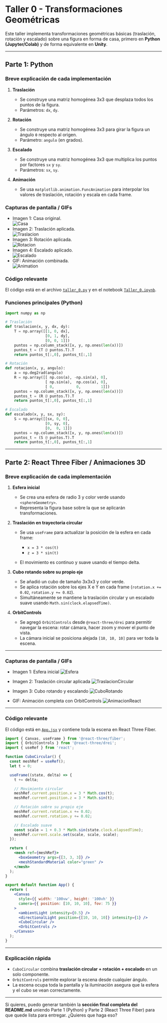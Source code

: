 # Taller 0 - Transformaciones Geométricas

Este taller implementa transformaciones geométricas básicas (traslación, rotación y escalado) sobre una figura en forma de casa, primero en **Python (Jupyter/Colab)** y de forma equivalente en **Unity**.

---

## Parte 1: Python

### Breve explicación de cada implementación
1. **Traslación**  
   - Se construye una matriz homogénea 3x3 que desplaza todos los puntos de la figura.  
   - Parámetros: `dx`, `dy`.  

2. **Rotación**  
   - Se construye una matriz homogénea 3x3 para girar la figura un ángulo `θ` respecto al origen.  
   - Parámetro: `angulo` (en grados).  

3. **Escalado**  
   - Se construye una matriz homogénea 3x3 que multiplica los puntos por factores `sx` y `sy`.  
   - Parámetros: `sx`, `sy`.  

4. **Animación**  
   - Se usa `matplotlib.animation.FuncAnimation` para interpolar los valores de traslación, rotación y escala en cada frame.  

### Capturas de pantalla / GIFs 
- Imagen 1: Casa original.  <br>
![Casa](python/Casa.png)<br>
- Imagen 2: Traslación aplicada.  <br>
![Traslacion](python/Traslacion.png)<br>
- Imagen 3: Rotación aplicada.  <br>
![Rotacion](python/Rotacion.png)<br>
- Imagen 4: Escalado aplicado. <br>
![Escalado](python/Escalado.png)<br>
- GIF: Animación combinada.  <br>
![Animation](python/Animation.gif)<br>


### Código relevante
El código está en el archivo [`taller_0.py`](python/taller_0.py) y en el notebook [`Taller_0.ipynb`](python/Taller_0.ipynb).  

### Funciones principales (Python)
```python
import numpy as np

# Traslación
def traslacion(x, y, dx, dy):
    T = np.array([[1, 0, dx],
                  [0, 1, dy],
                  [0, 0, 1]])
    puntos = np.column_stack([x, y, np.ones(len(x))])
    puntos_t = (T @ puntos.T).T
    return puntos_t[:,0], puntos_t[:,1]

# Rotación
def rotacion(x, y, angulo):
    a = np.deg2rad(angulo)
    R = np.array([[ np.cos(a), -np.sin(a), 0],
                  [ np.sin(a),  np.cos(a), 0],
                  [ 0,          0,         1]])
    puntos = np.column_stack([x, y, np.ones(len(x))])
    puntos_t = (R @ puntos.T).T
    return puntos_t[:,0], puntos_t[:,1]

# Escalado
def escalado(x, y, sx, sy):
    S = np.array([[sx, 0, 0],
                  [0, sy, 0],
                  [0,  0, 1]])
    puntos = np.column_stack([x, y, np.ones(len(x))])
    puntos_t = (S @ puntos.T).T
    return puntos_t[:,0], puntos_t[:,1]
```

---

## Parte 2: React Three Fiber / Animaciones 3D

### Breve explicación de cada implementación

1. **Esfera inicial**

   * Se crea una esfera de radio 3 y color verde usando `<sphereGeometry>`.
   * Representa la figura base sobre la que se aplicarán transformaciones.

2. **Traslación en trayectoria circular**

   * Se usa `useFrame` para actualizar la posición de la esfera en cada frame:

     * `x = 3 * cos(t)`
     * `z = 3 * sin(t)`
   * El movimiento es continuo y suave usando el tiempo delta.

3. **Cubo rotando sobre su propio eje**

   * Se añadió un cubo de tamaño 3x3x3 y color verde.
   * Se aplica rotación sobre los ejes X e Y en cada frame (`rotation.x += 0.02`, `rotation.y += 0.02`).
   * Simultáneamente se mantiene la traslación circular y un escalado suave usando `Math.sin(clock.elapsedTime)`.

4. **OrbitControls**

   * Se agregó `OrbitControls` desde `@react-three/drei` para permitir navegar la escena: rotar cámara, hacer zoom y mover el punto de vista.
   * La cámara inicial se posiciona alejada `[10, 10, 10]` para ver toda la escena.

---

### Capturas de pantalla / GIFs

- Imagen 1: Esfera inicial
  ![Esfera](threejs/Esfera.png)

- Imagen 2: Traslación circular aplicada
  ![TraslacionCircular](threejs/TraslacionCircular.gif)

- Imagen 3: Cubo rotando y escalando
  ![CuboRotando](threejs/CuboRotando.gif)

- GIF: Animación completa con OrbitControls
  ![AnimacionReact](threejs/AnimacionReact.gif)

---

### Código relevante

El código está en [`App.jsx`](react/App.jsx) y contiene toda la escena en React Three Fiber.

```jsx
import { Canvas, useFrame } from '@react-three/fiber';
import { OrbitControls } from '@react-three/drei';
import { useRef } from 'react';

function CuboCircular() {
  const meshRef = useRef();
  let t = 0;

  useFrame((state, delta) => {
    t += delta;

    // Movimiento circular
    meshRef.current.position.x = 3 * Math.cos(t);
    meshRef.current.position.z = 3 * Math.sin(t);

    // Rotación sobre su propio eje
    meshRef.current.rotation.x += 0.02;
    meshRef.current.rotation.y += 0.02;

    // Escalado suave
    const scale = 1 + 0.3 * Math.sin(state.clock.elapsedTime);
    meshRef.current.scale.set(scale, scale, scale);
  });

  return (
    <mesh ref={meshRef}>
      <boxGeometry args={[3, 3, 3]} />
      <meshStandardMaterial color="green" />
    </mesh>
  );
}

export default function App() {
  return (
    <Canvas
      style={{ width: '100vw', height: '100vh' }}
      camera={{ position: [10, 10, 10], fov: 75 }}
    >
      <ambientLight intensity={0.5} />
      <directionalLight position={[10, 10, 10]} intensity={1} />
      <CuboCircular />
      <OrbitControls />
    </Canvas>
  );
}
```

---

### Explicación rápida

* `CuboCircular` combina **traslación circular + rotación + escalado** en un solo componente.
* `OrbitControls` permite explorar la escena desde cualquier ángulo.
* La escena ocupa toda la pantalla y la iluminación asegura que la esfera y el cubo se vean correctamente.

---

Si quieres, puedo generar también la **sección final completa del README.md** uniendo Parte 1 (Python) y Parte 2 (React Three Fiber) para que quede lista para entregar. ¿Quieres que haga eso?
